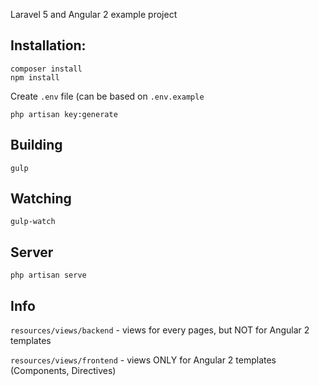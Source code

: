 Laravel 5 and Angular 2 example project

## Installation:

```
composer install
npm install
```
Create `.env` file (can be based on `.env.example`
```
php artisan key:generate
```

## Building

```
gulp
```

## Watching

```
gulp-watch
```

## Server

```
php artisan serve
```

## Info

`resources/views/backend` - views for every pages, but NOT for Angular 2 templates

`resources/views/frontend` - views ONLY for Angular 2 templates (Components, Directives)

